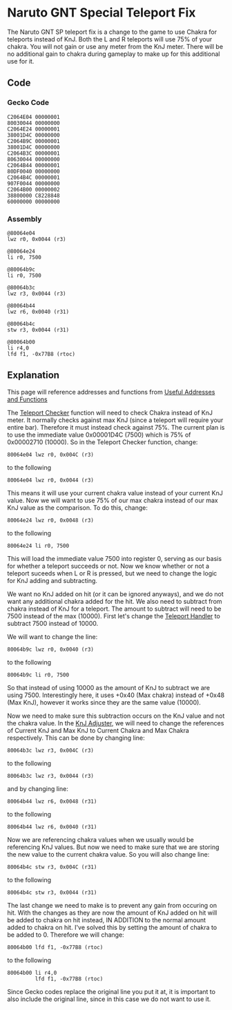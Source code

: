 # Naruto GNT Special Teleport Fix

The Naruto GNT SP teleport fix is a change to the game to use Chakra for teleports instead of KnJ. Both the L and R teleports will use 75% of your chakra. You will not gain or use any meter from the KnJ meter. There will be no additional gain to chakra during gameplay to make up for this additional use for it.

## Code

### Gecko Code
```
C2064E04 00000001
80030044 00000000
C2064E24 00000001
38001D4C 00000000
C2064B9C 00000001
38001D4C 00000000
C2064B3C 00000001
80630044 00000000
C2064B44 00000001
80DF0040 00000000
C2064B4C 00000001
907F0044 00000000
C2064B00 00000002
38800000 C8228848
60000000 00000000
```

### Assembly
```
@80064e04
lwz r0, 0x0044 (r3)

@80064e24
li r0, 7500

@80064b9c
li r0, 7500

@80064b3c
lwz r3, 0x0044 (r3)

@80064b44
lwz r6, 0x0040 (r31)

@80064b4c
stw r3, 0x0044 (r31)

@80064b00
li r4,0
lfd f1, -0x77B8 (rtoc)
```

## Explanation

This page will reference addresses and functions from [Useful Addresses and Functions](/gntsp/docs/guides/addresses_and_functions.md)

The [Teleport Checker](/gntsp/docs/guides/addresses_and_functions.md#teleport-checker) function will need to check Chakra instead of KnJ meter. It normally checks against max KnJ (since a teleport will require your entire bar). Therefore it must instead check against 75%. The current plan is to use the immediate value 0x00001D4C (7500) which is 75% of 0x00002710 (10000). So in the Teleport Checker function, change:

```
80064e04 lwz r0, 0x004C (r3)
```

to the following

```
80064e04 lwz r0, 0x0044 (r3)
```

This means it will use your current chakra value instead of your current KnJ value.
Now we will want to use 75% of our max chakra instead of our max KnJ value as the comparison. To do this, change:

```
80064e24 lwz r0, 0x0048 (r3)
```

to the following

```
80064e24 li r0, 7500
```

This will load the immediate value 7500 into register 0, serving as our basis for whether a teleport succeeds or not. Now we know whether or not a teleport suceeds when L or R is pressed, but we need to change the logic for KnJ adding and subtracting.

We want no KnJ added on hit (or it can be ignored anyways), and we do not want any additional chakra added for the hit. We also need to subtract from chakra instead of KnJ for a teleport. The amount to subtract will need to be 7500 instead of the max (10000). First let's change the [Teleport Handler](/gntsp/docs/guides/addresses_and_functions.md#teleport-handler) to subtract 7500 instead of 10000.

We will want to change the line:

```
80064b9c lwz r0, 0x0040 (r3)
```

to the following

```
80064b9c li r0, 7500
```

So that instead of using 10000 as the amount of KnJ to subtract we are using 7500. Interestingly here, it uses +0x40 (Max chakra) instead of +0x48 (Max KnJ), however it works since they are the same value (10000).

Now we need to make sure this subtraction occurs on the KnJ value and not the chakra value. In the [KnJ Adjuster](/gntsp/docs/guides/addresses_and_functions.md#knj-adjuster), we will need to change the references of Current KnJ and Max KnJ to Current Chakra and Max Chakra respectively. This can be done by changing line:

```
80064b3c lwz r3, 0x004C (r3)
```

to the following

```
80064b3c lwz r3, 0x0044 (r3)
```

and by changing line:

```
80064b44 lwz r6, 0x0048 (r31)
```

to the following

```
80064b44 lwz r6, 0x0040 (r31)
```

Now we are referencing chakra values when we usually would be referencing KnJ values. But now we need to make sure that we are storing the new value to the current chakra value. So you will also change line:

```
80064b4c stw r3, 0x004C (r31)
```

to the following

```
80064b4c stw r3, 0x0044 (r31)
```

The last change we need to make is to prevent any gain from occuring on hit. With the changes as they are now the amount of KnJ added on hit will be added to chakra on hit instead, IN ADDITION to the normal amount added to chakra on hit. I've solved this by setting the amount of chakra to be added to 0. Therefore we will change:

```
80064b00 lfd f1, -0x77B8 (rtoc)
```

to the following

```
80064b00 li r4,0
         lfd f1, -0x77B8 (rtoc)
```

Since Gecko codes replace the original line you put it at, it is important to also include the original line, since in this case we do not want to use it.
